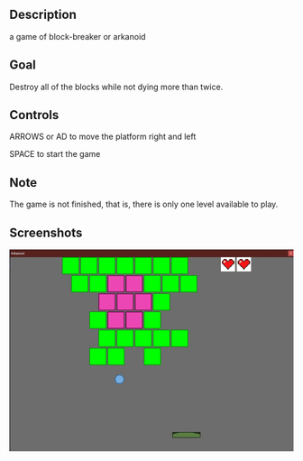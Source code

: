 ## Description

a game of block-breaker or arkanoid

## Goal

Destroy all of the blocks while not dying more than twice.

## Controls

ARROWS or AD to move the platform right and left

SPACE to start the game

## Note

The game is not finished, that is, there is only one level available to play.

## Screenshots

![Play screen](https://raw.githubusercontent.com/AntonyFFC/arkanoid-game/main/gaa.jpg)
